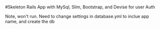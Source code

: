 #Skeleton Rails App with MySql, Slim, Bootstrap, and Devise for user Auth

Note, won't run.  Need to change settings in database.yml to inclue app name, and
create the db
